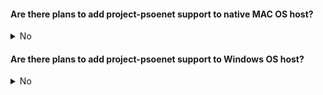 #### Are there plans to add project-psoenet support to native MAC OS host?
<details>
 <summary>No</summary> 
 <br>
We have no plans to add support to MAC OS.
<br/><br/>
 
If your project does not depends on gstramer pipleline please check this [link](https://github.com/google-coral/project-bodypix/issues/22#issuecomment-933920712) to get the posenet_decoder.dylib and make the code changes accordingly to make it work with MAC OS. We would update this query if we are working on adding support to MAC OS.
 
</details>

#### Are there plans to add project-psoenet support to Windows OS host?
<details>
<summary>No</summary> 
 <br>
We don't have any plans to add support to Windows. We would update this query if we are working on adding support to Windows.
</details>
